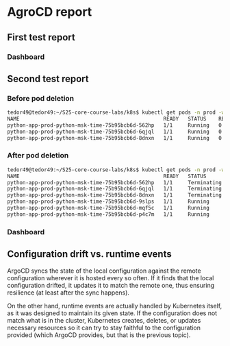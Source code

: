 # AgroCD report

## First test report

### Dashboard 

## Second test report

### Before pod deletion

```sh
tedor49@tedor49:~/S25-core-course-labs/k8s$ kubectl get pods -n prod -w
NAME                                               READY   STATUS    RESTARTS   AGE
python-app-prod-python-msk-time-75b95bcb6d-562hp   1/1     Running   0          116s
python-app-prod-python-msk-time-75b95bcb6d-6qjql   1/1     Running   0          20m
python-app-prod-python-msk-time-75b95bcb6d-8dnxn   1/1     Running   0          20m
```

### After pod deletion

```sh
tedor49@tedor49:~/S25-core-course-labs/k8s$ kubectl get pods -n prod -w
NAME                                               READY   STATUS        RESTARTS   AGE
python-app-prod-python-msk-time-75b95bcb6d-562hp   1/1     Terminating   0          3m7s
python-app-prod-python-msk-time-75b95bcb6d-6qjql   1/1     Terminating   0          21m
python-app-prod-python-msk-time-75b95bcb6d-8dnxn   1/1     Terminating   0          21m
python-app-prod-python-msk-time-75b95bcb6d-9slps   1/1     Running       0          5s
python-app-prod-python-msk-time-75b95bcb6d-mqf5c   1/1     Running       0          5s
python-app-prod-python-msk-time-75b95bcb6d-p4c7m   1/1     Running       0          5s
```
### Dashboard 

## Configuration drift vs. runtime events

ArgoCD syncs the state of the local configuration against the remote configuration wherever it is hosted every so often. If it finds that the local configuration drifted, it updates it to match the remote one, thus ensuring resilience (at least after the sync happens).

On the other hand, runtime events are actually handled by Kubernetes itself, as it was designed to maintain its given state. If the configuration does not match what is in the cluster, Kubernetes creates, deletes, or updates necessary resources so it can try to stay faithful to the configuration provided (which ArgoCD provides, but that is the previous topic).
